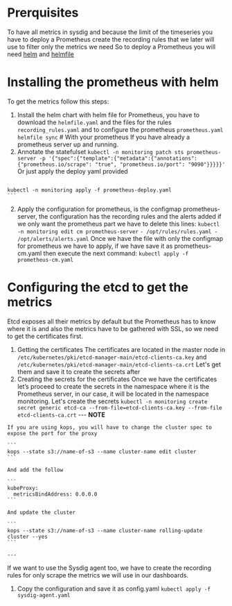 # Prerquisites
  To have all metrics in sysdig and because the limit of the timeseries you have to deploy a Prometheus create the recording rules that we later will use to filter only the metrics we need
  So to deploy a Prometheus you will need [helm](https://helm.sh/docs/intro/install/) and [helmfile](https://github.com/roboll/helmfile)

# Installing the prometheus with helm

  To get the metrics follow this steps:

  1. Install the helm chart with helm file for Prometheus, you have to download the `helmfile.yaml` and the files for the rules `recording_rules.yaml` 
    and to configure the prometheus `prometheus.yaml`
    ```
    helmfile sync
    ```
# With your prometheus
  If you have already a prometheus server up and running.
  1. Annotate the statefulset
    ```
    kubectl -n monitoring patch sts prometheus-server -p '{"spec":{"template":{"metadata":{"annotations":{"prometheus.io/scrape": "true", "prometheus.io/port": "9090"}}}}}'
    ```
    Or just apply the deploy yaml provided
     ```
    kubectl -n monitoring apply -f prometheus-deploy.yaml
    ```
  2. Apply the configuration for prometheus, is the configmap prometheus-server, the configuration has the recording rules and the alerts added if we only want
     the prometheus part we have to delete this lines:
    ```
    kubectl -n monitoring edit cm prometheus-server
    ```
    ```
    - /opt/rules/rules.yaml
    - /opt/alerts/alerts.yaml
    ```
    Once we have the file with only the configmap for prometheus we have to apply, if we have save it as prometheus-cm.yaml then execute the next command:
    ```
    kubectl apply -f prometheus-cm.yaml
    ```

# Configuring the etcd to get the metrics
  Etcd exposes all their metrics by default but the Prometheus has to know where it is and also the metrics have to be gathered with SSL, so we need to get the certificates first.
  1. Getting the certificates
    The certificates are located in the master node in `/etc/kubernetes/pki/etcd-manager-main/etcd-clients-ca.key` and `/etc/kubernetes/pki/etcd-manager-main/etcd-clients-ca.crt`
    Let's get them and save it to create the secrets after
  2. Creating the secrets for the certificates
    Once we have the certificates let’s proceed to create the secrets in the namespace where it is the Prometheus server, in our case, it will be located in the namespace monitoring.
    Let's create the secrets
    ```
    kubectl -n monitoring create secret generic etcd-ca --from-file=etcd-clients-ca.key --from-file etcd-clients-ca.crt
    ```
    ---
    **NOTE**

    If you are using kops, you will have to change the cluster spec to expose the port for the proxy

    ```
    kops --state s3://name-of-s3 --name cluster-name edit cluster
    ```

    And add the follow

    ```
    kubeProxy:
      metricsBindAddress: 0.0.0.0
    ```

    And update the cluster

    ```
    kops --state s3://name-of-s3 --name cluster-name rolling-update cluster --yes
    ```

    ---

  If we want to use the Sysdig agent too, we have to create the recording rules for only scrape the metrics we will use in our dashboards.

  1. Copy the configuration and save it as config.yaml
    ```
    kubectl apply -f sysdig-agent.yaml
    ```